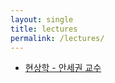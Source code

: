 ```yaml
---
layout: single
title: lectures
permalink: /lectures/
---
```


<ul>
<li>
	<a href="https://youtube.com/playlist?list=PLQw_vhPNrnImT5NMIzAkD5mC1siHzbEK4&si=QK45_Y3jkfTO52ef">
		현상학 - 안세권 교수
	</a>
</li>
</ul>
